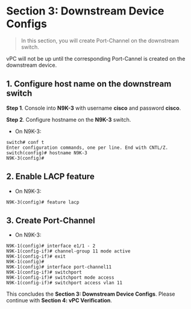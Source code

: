 # Section 3: Downstream Device Configs

> In this section, you will create Port-Channel on the downstream switch.

 vPC will not be up until the corresponding Port-Cannel is created on the downstream device.

## 1. Configure host name on the downstream switch

**Step 1**. Console into **N9K-3** with username **cisco** and password **cisco**.

**Step 2**. Configure hostname on the **N9K-3** switch.

- On N9K-3:

```
switch# conf t
Enter configuration commands, one per line. End with CNTL/Z.
switch(config)# hostname N9K-3
N9K-3(config)#
```

## 2. Enable LACP feature

- On N9K-3:

```
N9K-3(config)# feature lacp
```

## 3. Create Port-Channel

- On N9K-3:

```
N9K-1(config)# interface e1/1 - 2
N9K-1(config-if)# channel-group 11 mode active
N9K-1(config-if)# exit
N9K-1(config)#
N9K-1(config)# interface port-channel11
N9K-1(config-if)# switchport
N9K-1(config-if)# switchport mode access
N9K-1(config-if)# switchport access vlan 11
```

This concludes the **Section 3: Downstream Device Configs**. Please continue with **Section 4: vPC Verification**.
